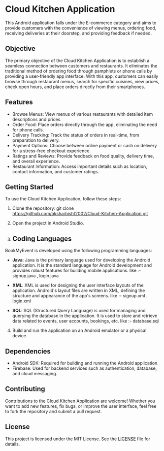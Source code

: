 # Cloud Kitchen Application

This Android application falls under the E-commerce category and aims to provide customers with the convenience of viewing menus, ordering food, receiving deliveries at their doorstep, and providing feedback if needed.

## Objective

The primary objective of the Cloud Kitchen Application is to establish a seamless connection between customers and restaurants. It eliminates the traditional method of ordering food through pamphlets or phone calls by providing a user-friendly app interface. With this app, customers can easily browse through restaurant menus, search for specific cuisines, view prices, check open hours, and place orders directly from their smartphones.

## Features

- Browse Menus: View menus of various restaurants with detailed item descriptions and prices.
- Order Food: Place orders directly through the app, eliminating the need for phone calls.
- Delivery Tracking: Track the status of orders in real-time, from preparation to delivery.
- Payment Options: Choose between online payment or cash on delivery for a stress-free checkout experience.
- Ratings and Reviews: Provide feedback on food quality, delivery time, and overall experience.
- Restaurant Information: Access important details such as location, contact information, and customer ratings.

## Getting Started

To use the Cloud Kitchen Application, follow these steps:

1. Clone the repository:
git clone https://github.com/aksharbisht2002/Cloud-Kitchen-Application.git


2. Open the project in Android Studio.
3. ## Coding Languages

BookMyEvent is developed using the following programming languages:

- **Java**: Java is the primary language used for developing the Android application. It is the standard language for Android development and provides robust features for building mobile applications. like :- signup.java , login.java 

- **XML**: XML is used for designing the user interface layouts of the application. Android's layout files are written in XML, defining the structure and appearance of the app's screens. like :- signup.xml . login.xml

- **SQL**: SQL (Structured Query Language) is used for managing and querying the database in the application. It is used to store and retrieve data related to events, user accounts, bookings, etc.    like :- database.sql 





4. Build and run the application on an Android emulator or a physical device.

## Dependencies

- Android SDK: Required for building and running the Android application.
- Firebase: Used for backend services such as authentication, database, and cloud messaging.

## Contributing

Contributions to the Cloud Kitchen Application are welcome! Whether you want to add new features, fix bugs, or improve the user interface, feel free to fork the repository and submit a pull request.

## License

This project is licensed under the MIT License. See the [LICENSE](LICENSE) file for details.






